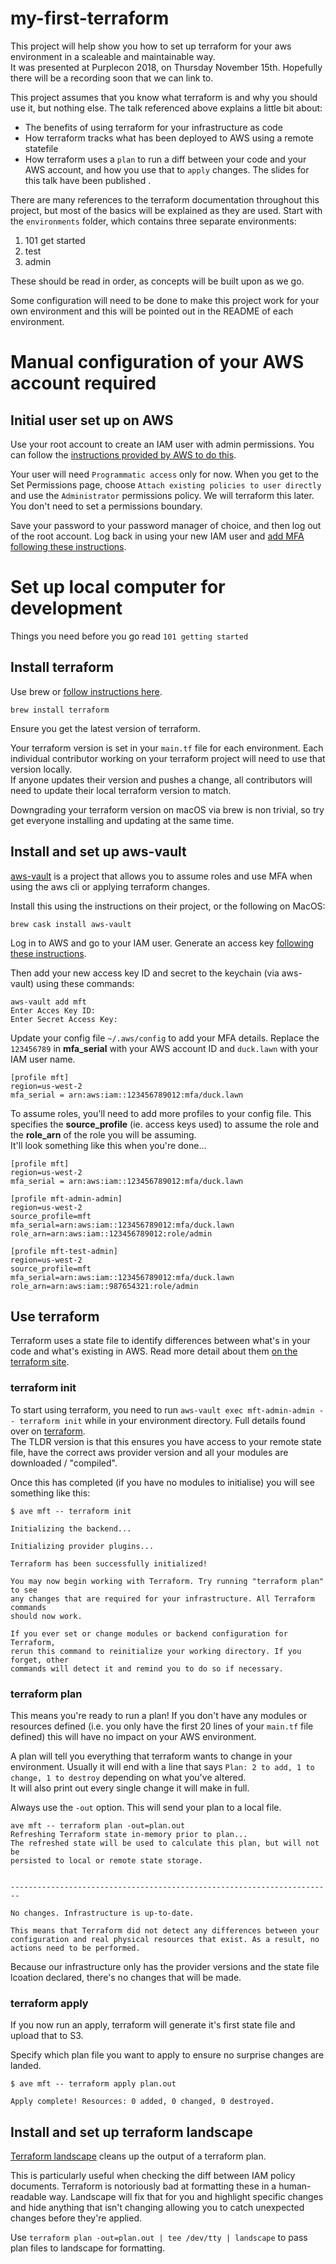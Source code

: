 # my-first-terraform  

This project will help show you how to set up terraform for your aws environment in a scaleable and maintainable way.  
It was presented at Purplecon 2018, on Thursday November 15th. Hopefully there will be a recording soon that we can link to.

This project assumes that you know what terraform is and why you should use it, but nothing else. The talk referenced above explains a little bit about:
* The benefits of using terraform for your infrastructure as code
* How terraform tracks what has been deployed to AWS using a remote statefile
* How terraform uses a `plan` to run a diff between your code and your AWS account, and how you use that to `apply` changes.
The slides for this talk have been published <link tbc>.

There are many references to the terraform documentation throughout this project, but most of the basics will be explained as they are used.
Start with the `environments` folder, which contains three separate environments:

1. 101 get started
2. test
3. admin

These should be read in order, as concepts will be built upon as we go.  

Some configuration will need to be done to make this project work for your own environment and this will be pointed out in the README of each environment. 


# Manual configuration of your AWS account required

## Initial user set up on AWS
Use your root account to create an IAM user with admin permissions. You can follow the [instructions provided by AWS to do this](https://docs.aws.amazon.com/IAM/latest/UserGuide/id_users_create.html#id_users_create_console).  

Your user will need `Programmatic access` only for now. When you get to the Set Permissions page, choose `Attach existing policies to user directly` and use the `Administrator` permissions policy. We will terraform this later. You don't need to set a permissions boundary.

Save your password to your password manager of choice, and then log out of the root account. Log back in using your new IAM user and [add MFA following these instructions](https://docs.aws.amazon.com/IAM/latest/UserGuide/id_credentials_mfa_enable_virtual.html).

# Set up local computer for development

Things you need before you go read `101 getting started`

## Install terraform

Use brew or [follow instructions here](https://www.terraform.io/downloads.html).

`brew install terraform`  

Ensure you get the latest version of terraform.  

Your terraform version is set in your `main.tf` file for each environment. Each individual contributor working on your terraform project will need to use that version locally.  
If anyone updates their version and pushes a change, all contributors will need to update their local terraform version to match.

Downgrading your terraform version on macOS via brew is non trivial, so try get everyone installing and updating at the same time.


## Install and set up aws-vault

[aws-vault](https://github.com/99designs/aws-vault) is a project that allows you to assume roles and use MFA when using the aws cli or applying terraform changes. 

Install this using the instructions on their project, or the following on MacOS: 

`brew cask install aws-vault`  

Log in to AWS and go to your IAM user. Generate an access key [following these instructions](https://docs.aws.amazon.com/IAM/latest/UserGuide/id_credentials_access-keys.html#Using_CreateAccessKey).

Then add your new access key ID and secret to the keychain (via aws-vault) using these commands:  
```
aws-vault add mft
Enter Acces Key ID:  
Enter Secret Access Key:  
```

Update your config file `~/.aws/config` to add your MFA details. Replace the `123456789` in **mfa_serial** with your AWS account ID and `duck.lawn` with your IAM user name.  

```
[profile mft]
region=us-west-2
mfa_serial = arn:aws:iam::123456789012:mfa/duck.lawn
```

To assume roles, you'll need to add more profiles to your config file. This specifies the **source_profile** (ie. access keys used) to assume the role and the **role_arn** of the role you will be assuming.  
It'll look something like this when you're done...
```
[profile mft]
region=us-west-2
mfa_serial = arn:aws:iam::123456789012:mfa/duck.lawn

[profile mft-admin-admin]
region=us-west-2
source_profile=mft
mfa_serial=arn:aws:iam::123456789012:mfa/duck.lawn
role_arn=arn:aws:iam::123456789012:role/admin

[profile mft-test-admin]
region=us-west-2
source_profile=mft
mfa_serial=arn:aws:iam::123456789012:mfa/duck.lawn
role_arn=arn:aws:iam::987654321:role/admin
```


## Use terraform 

Terraform uses a state file to identify differences between what's in your code and what's existing in AWS. Read more detail about them [on the terraform site](https://www.terraform.io/docs/state/purpose.html).  

### terraform init 

To start using terraform, you need to run `aws-vault exec mft-admin-admin -- terraform init` while in your environment directory. Full details found over on [terraform](https://www.terraform.io/docs/commands/init.html).  
The TLDR version is that this ensures you have access to your remote state file, have the correct aws provider version and all your modules are downloaded / "compiled".

Once this has completed (if you have no modules to initialise) you will see something like this:
```
$ ave mft -- terraform init

Initializing the backend...

Initializing provider plugins...

Terraform has been successfully initialized!

You may now begin working with Terraform. Try running "terraform plan" to see
any changes that are required for your infrastructure. All Terraform commands
should now work.

If you ever set or change modules or backend configuration for Terraform,
rerun this command to reinitialize your working directory. If you forget, other
commands will detect it and remind you to do so if necessary.
```

### terraform plan

This means you're ready to run a plan! If you don't have any modules or resources defined (i.e. you only have the first 20 lines of your `main.tf` file defined) this will have no impact on your AWS environment.

A plan will tell you everything that terraform wants to change in your environment. Usually it will end with a line that says `Plan: 2 to add, 1 to change, 1 to destroy` depending on what you've altered.  
It will also print out every single change it will make in full.  

Always use the `-out` option. This will send your plan to a local file.  
```
ave mft -- terraform plan -out=plan.out
Refreshing Terraform state in-memory prior to plan...
The refreshed state will be used to calculate this plan, but will not be
persisted to local or remote state storage.


------------------------------------------------------------------------

No changes. Infrastructure is up-to-date.

This means that Terraform did not detect any differences between your
configuration and real physical resources that exist. As a result, no
actions need to be performed.
```

Because our infrastructure only has the provider versions and the state file lcoation declared, there's no changes that will be made.

### terraform apply

If you now run an apply, terraform will generate it's first state file and upload that to S3.  

Specify which plan file you want to apply to ensure no surprise changes are landed.  
```
$ ave mft -- terraform apply plan.out

Apply complete! Resources: 0 added, 0 changed, 0 destroyed.
```

## Install and set up terraform landscape

[Terraform landscape](https://github.com/coinbase/terraform-landscape) cleans up the output of a terraform plan.  

This is particularly useful when checking the diff between IAM policy documents. Terraform is notoriously bad at formatting these in a human-readable way. Landscape will fix that for you and highlight specific changes and hide anything that isn't changing allowing you to catch unexpected changes before they're applied.

Use `terraform plan -out=plan.out | tee /dev/tty | landscape` to pass plan files to landscape for formatting.
